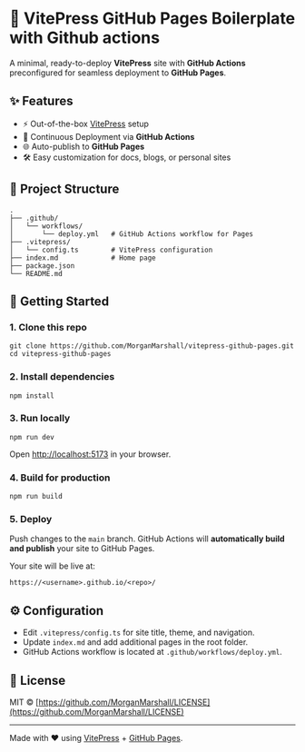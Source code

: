 # 📖 VitePress GitHub Pages Boilerplate with Github actions

A minimal, ready-to-deploy **VitePress** site with **GitHub Actions** preconfigured for seamless deployment to **GitHub Pages**.

## ✨ Features

* ⚡️ Out-of-the-box [VitePress](https://vitepress.dev/) setup
* 🚀 Continuous Deployment via **GitHub Actions**
* 🌐 Auto-publish to **GitHub Pages**
* 🛠️ Easy customization for docs, blogs, or personal sites

## 📂 Project Structure

```
.
├── .github/
│   └── workflows/
│       └── deploy.yml   # GitHub Actions workflow for Pages
├── .vitepress/
│   └── config.ts        # VitePress configuration
├── index.md             # Home page
├── package.json
└── README.md
```

## 🚀 Getting Started

### 1. Clone this repo

```
git clone https://github.com/MorganMarshall/vitepress-github-pages.git
cd vitepress-github-pages
```

### 2. Install dependencies

```
npm install
```

### 3. Run locally

```
npm run dev
```

Open [http://localhost:5173](http://localhost:5173) in your browser.

### 4. Build for production

```
npm run build
```

### 5. Deploy

Push changes to the `main` branch. GitHub Actions will **automatically build and publish** your site to GitHub Pages.

Your site will be live at:

```
https://<username>.github.io/<repo>/
```

## ⚙️ Configuration

* Edit `.vitepress/config.ts` for site title, theme, and navigation.
* Update `index.md` and add additional pages in the root folder.
* GitHub Actions workflow is located at `.github/workflows/deploy.yml`.

## 📜 License

MIT © [https://github.com/MorganMarshall/LICENSE](https://github.com/MorganMarshall/LICENSE)

---

Made with ❤️ using [VitePress](https://vitepress.dev/) + [GitHub Pages](https://pages.github.com/).
